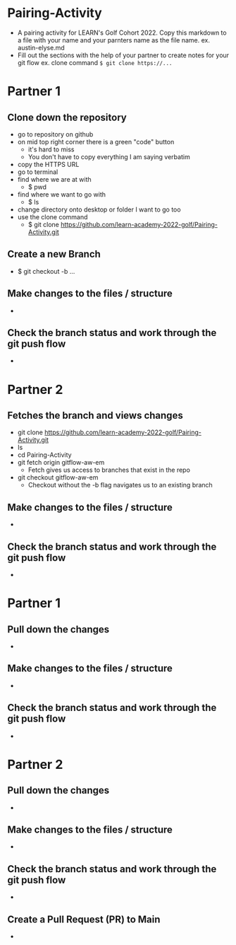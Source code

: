 # Pairing-Activity
- A pairing activity for LEARN's Golf Cohort 2022. Copy this markdown to a file with your name and your parnters name as the file name. 
    ex. austin-elyse.md
- Fill out the sections with the help of your partner to create notes for your git flow
    ex. clone command `$ git clone https://...`


# Partner 1
## Clone down the repository 
  - go to repository on github
  - on mid top right corner there is a green "code" button
    - it's hard to miss
    - You don't have to copy everything I am saying verbatim 
  - copy the HTTPS URL 
  - go to terminal 
  - find where we are at with 
    - $ pwd
  - find where we want to go with 
    - $ ls
  - change directory onto desktop or folder I want to go too
  - use the clone command 
    - $ git clone https://github.com/learn-academy-2022-golf/Pairing-Activity.git
     

## Create a new Branch 
  - $ git checkout -b ...

## Make changes to the files / structure
  - 
  
## Check the branch status and work through the git push flow
  - 

# Partner 2
## Fetches the branch and views changes
 - git clone https://github.com/learn-academy-2022-golf/Pairing-Activity.git
- ls
- cd Pairing-Activity
- git fetch origin gitflow-aw-em
    - Fetch gives us access to branches that exist in the repo
- git checkout gitflow-aw-em
    - Checkout without the -b flag navigates us to an existing branch

##  Make changes to the files / structure
 - 

## Check the branch status and work through the git push flow
 - 

# Partner 1
## Pull down the changes 
 - 

## Make changes to the files / structure
 - 

## Check the branch status and work through the git push flow
 - 

# Partner 2
## Pull down the changes 
 - 

##  Make changes to the files / structure
 - 

## Check the branch status and work through the git push flow
 -

## Create a Pull Request (PR) to Main
 - 
